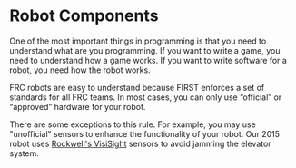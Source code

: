 # Robot Components

One of the most important things in programming is that you need to understand what are you programming. If you want to write a game, you need to understand how a game works. If you want to write software for a robot, you need how the robot works.

FRC robots are easy to understand because FIRST enforces a set of standards for all FRC teams. In most cases, you can only use “official” or “approved” hardware for your robot.

There are some exceptions to this rule. For example, you may use "unofficial" sensors to enhance the functionality of your robot. Our 2015 robot uses [Rockwell's VisiSight](http://ab.rockwellautomation.com/Sensors-Switches/Miniature-Photoelectric-Sensors/VisiSight-Photoelectric-Sensors) sensors to avoid jamming the elevator system.




